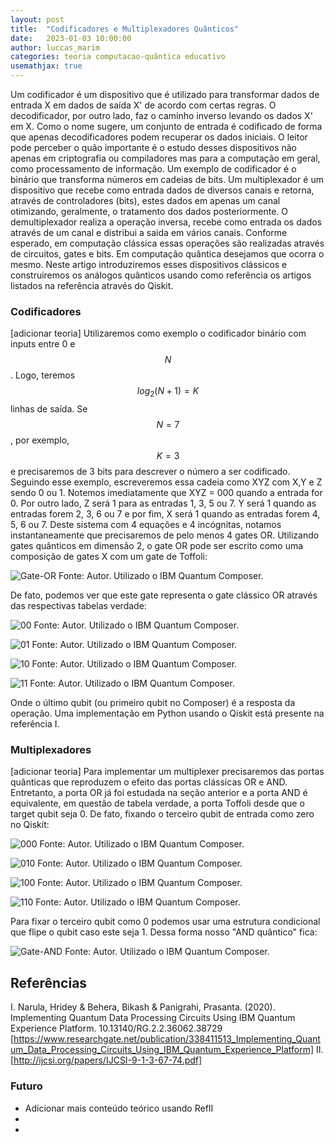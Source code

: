 ```yaml
---
layout: post
title:  "Codificadores e Multiplexadores Quânticos"
date:   2023-01-03 10:00:00
author: luccas_marim
categories: teoria computacao-quântica educativo
usemathjax: true
---
```


Um codificador é um dispositivo que é utilizado para transformar dados de entrada X em dados de saída X' de acordo com certas regras. O decodificador, por outro lado, faz o caminho inverso levando os dados X' em X. Como o nome sugere, um conjunto de entrada é codificado de forma que apenas decodificadores podem recuperar os dados iniciais. O leitor pode perceber o quão importante é o estudo desses dispositivos não apenas em criptografia ou compiladores mas para a computação em geral, como processamento de informação. Um exemplo de codificador é o binário que transforma números em cadeias de bits.
Um multiplexador é um dispositivo que recebe como entrada dados de diversos canais e retorna, através de controladores (bits), estes dados em apenas um canal otimizando, geralmente, o tratamento dos dados posteriormente. O demultiplexador realiza a operação inversa, recebe como entrada os dados através de um canal e distribui a saida em vários canais.
Conforme esperado, em computação clássica essas operações são realizadas através de circuitos, gates e bits. Em computação quântica desejamos que ocorra o mesmo. Neste artigo introduziremos esses dispositivos clássicos e construiremos os análogos quânticos usando como referência os artigos listados na referência através do Qiskit.

### Codificadores
[adicionar teoria]
Utilizaremos como exemplo o codificador binário com inputs entre 0 e $$ N $$. Logo, teremos $$ log_2 (N+1) = K $$ linhas de saída. Se $$ N = 7 $$, por exemplo, $$ K = 3 $$ e precisaremos de 3 bits para descrever o número a ser codificado. Seguindo esse exemplo, escreveremos essa cadeia como XYZ com X,Y e Z sendo 0 ou 1.
Notemos imediatamente que XYZ = 000 quando a entrada for 0. Por outro lado, Z será 1 para as entradas 1, 3, 5 ou 7. Y será 1 quando as entradas forem 2, 3, 6 ou 7 e por fim, X será 1 quando as entradas forem 4, 5, 6 ou 7. Deste sistema com 4 equações e 4 incógnitas, notamos instantaneamente que precisaremos de pelo menos 4 gates OR.
Utilizando gates quânticos em dimensão 2, o gate OR pode ser escrito como uma composição de gates X com um gate de Toffoli:

![Gate-OR](/assets/images/encoders-multiplexers/gate_or.png)
Fonte: Autor. Utilizado o IBM Quantum Composer.

De fato, podemos ver que este gate representa o gate clássico OR através das respectivas tabelas verdade:

![00](/assets/images/encoders-multiplexers/00.png)
Fonte: Autor. Utilizado o IBM Quantum Composer.

![01](/assets/images/encoders-multiplexers/01.png)
Fonte: Autor. Utilizado o IBM Quantum Composer.

![10](/assets/images/encoders-multiplexers/10.png)
Fonte: Autor. Utilizado o IBM Quantum Composer.

![11](/assets/images/encoders-multiplexers/11.png)
Fonte: Autor. Utilizado o IBM Quantum Composer.

Onde o último qubit (ou primeiro qubit no Composer) é a resposta da operação. Uma implementação em Python usando o Qiskit está presente na referência I.


### Multiplexadores

[adicionar teoria]
Para implementar um multiplexer precisaremos das portas quânticas que reproduzem o efeito das portas clássicas OR e AND. Entretanto, a porta OR já foi estudada na seção anterior e a porta AND é equivalente, em questão de tabela verdade, a porta Toffoli desde que o target qubit seja 0. De fato, fixando o terceiro qubit de entrada como zero no Qiskit:

![000](/assets/images/encoders-multiplexers/000.png)
Fonte: Autor. Utilizado o IBM Quantum Composer.

![010](/assets/images/encoders-multiplexers/010.png)
Fonte: Autor. Utilizado o IBM Quantum Composer.

![100](/assets/images/encoders-multiplexers/100.png)
Fonte: Autor. Utilizado o IBM Quantum Composer.

![110](/assets/images/encoders-multiplexers/110.png)
Fonte: Autor. Utilizado o IBM Quantum Composer.

Para fixar o terceiro qubit como 0 podemos usar uma estrutura condicional que flipe o qubit caso este seja 1. Dessa forma nosso "AND quântico" fica:

![Gate-AND](/assets/images/encoders-multiplexers/quantum_and.png)
Fonte: Autor. Utilizado o IBM Quantum Composer.







## Referências
I. Narula, Hridey & Behera, Bikash & Panigrahi, Prasanta. (2020). Implementing Quantum Data Processing Circuits Using IBM Quantum Experience Platform. 10.13140/RG.2.2.36062.38729 [https://www.researchgate.net/publication/338411513_Implementing_Quantum_Data_Processing_Circuits_Using_IBM_Quantum_Experience_Platform]
II. [http://ijcsi.org/papers/IJCSI-9-1-3-67-74.pdf]



### Futuro
* Adicionar mais conteúdo teórico usando RefII
* 
* 


